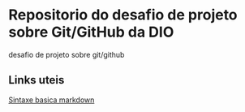 # Repositorio do desafio de projeto sobre Git/GitHub da DIO
desafio de projeto sobre git/github

## Links uteis
[Sintaxe basica markdown](https://www.markdownguide.org/basic-syntax/)
